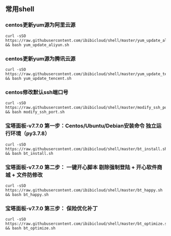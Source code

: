 ## 常用shell

### centos更新yum源为阿里云源
~~~
curl -sSO https://raw.githubusercontent.com/ibibicloud/shell/master/yum_update_aliyun.sh && bash yum_update_aliyun.sh
~~~

### centos更新yum源为腾讯云源
~~~
curl -sSO https://raw.githubusercontent.com/ibibicloud/shell/master/yum_update_tencent.sh && bash yum_update_tencent.sh
~~~

### centos修改默认ssh端口号
~~~
curl -sSO https://raw.githubusercontent.com/ibibicloud/shell/master/modify_ssh_port.sh && bash modify_ssh_port.sh
~~~

### 宝塔面板-v7.7.0 第一步：Centos/Ubuntu/Debian安装命令 独立运行环境（py3.7.8）
~~~
curl -sSO https://raw.githubusercontent.com/ibibicloud/shell/master/bt_install.sh && bash bt_install.sh
~~~

### 宝塔面板-v7.7.0 第二步： 一键开心脚本 剔除强制登陆 + 开心软件商城 + 文件防修改
~~~
curl -sSO https://raw.githubusercontent.com/ibibicloud/shell/master/bt_happy.sh && bash bt_happy.sh
~~~

### 宝塔面板-v7.7.0 第三步： 保险优化补丁
~~~
curl -sSO https://raw.githubusercontent.com/ibibicloud/shell/master/bt_optimize.sh && bash bt_optimize.sh
~~~